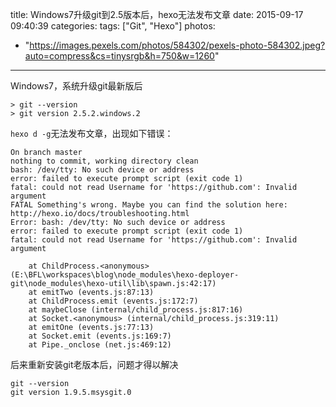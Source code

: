 title: Windows7升级git到2.5版本后，hexo无法发布文章
date: 2015-09-17 09:40:39
categories:
tags: ["Git", "Hexo"]
photos:
  - "https://images.pexels.com/photos/584302/pexels-photo-584302.jpeg?auto=compress&cs=tinysrgb&h=750&w=1260"
---

Windows7，系统升级git最新版后

```
> git --version
> git version 2.5.2.windows.2
```

`hexo d -g`无法发布文章，出现如下错误：
```
On branch master
nothing to commit, working directory clean
bash: /dev/tty: No such device or address
error: failed to execute prompt script (exit code 1)
fatal: could not read Username for 'https://github.com': Invalid argument
FATAL Something's wrong. Maybe you can find the solution here: http://hexo.io/docs/troubleshooting.html
Error: bash: /dev/tty: No such device or address
error: failed to execute prompt script (exit code 1)
fatal: could not read Username for 'https://github.com': Invalid argument

    at ChildProcess.<anonymous> (E:\BFL\workspaces\blog\node_modules\hexo-deployer-git\node_modules\hexo-util\lib\spawn.js:42:17)
    at emitTwo (events.js:87:13)
    at ChildProcess.emit (events.js:172:7)
    at maybeClose (internal/child_process.js:817:16)
    at Socket.<anonymous> (internal/child_process.js:319:11)
    at emitOne (events.js:77:13)
    at Socket.emit (events.js:169:7)
    at Pipe._onclose (net.js:469:12)
```

后来重新安装git老版本后，问题才得以解决

```
git --version
git version 1.9.5.msysgit.0
```
